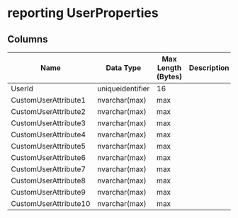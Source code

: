 # reporting UserProperties


## <a name="#columns"></a>Columns

| Name | Data Type | Max Length (Bytes) | Description |
|---|---|---|---|
| UserId | uniqueidentifier | 16 |
| CustomUserAttribute1 | nvarchar(max) | max |
| CustomUserAttribute2 | nvarchar(max) | max |
| CustomUserAttribute3 | nvarchar(max) | max |
| CustomUserAttribute4 | nvarchar(max) | max |
| CustomUserAttribute5 | nvarchar(max) | max |
| CustomUserAttribute6 | nvarchar(max) | max |
| CustomUserAttribute7 | nvarchar(max) | max |
| CustomUserAttribute8 | nvarchar(max) | max |
| CustomUserAttribute9 | nvarchar(max) | max |
| CustomUserAttribute10 | nvarchar(max) | max |

